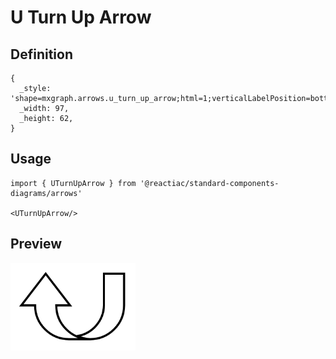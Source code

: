 # U Turn Up Arrow

## Definition

```
{
  _style: 'shape=mxgraph.arrows.u_turn_up_arrow;html=1;verticalLabelPosition=bottom;verticalAlign=top;strokeWidth=2;strokeColor=#000000;',
  _width: 97,
  _height: 62,
}
```

## Usage

```
import { UTurnUpArrow } from '@reactiac/standard-components-diagrams/arrows'

<UTurnUpArrow/>
```

## Preview

<img src="./u-turn-up-arrow.png" width="200"/>
